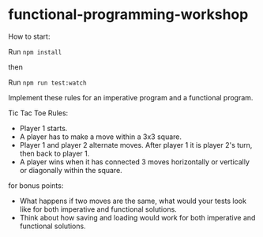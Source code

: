 # functional-programming-workshop

How to start: 

Run `npm install`

then

Run `npm run test:watch`

Implement these rules for an imperative program and a functional program.

Tic Tac Toe Rules:

- Player 1 starts.
- A player has to make a move within a 3x3 square.
- Player 1 and player 2 alternate moves. After player 1 it is player 2's turn, then back to player 1.
- A player wins when it has connected 3 moves horizontally or vertically or diagonally within the square.


for bonus points:

- What happens if two moves are the same, what would your tests look like for both imperative and functional solutions.
- Think about how saving and loading would work for both imperative and functional solutions.